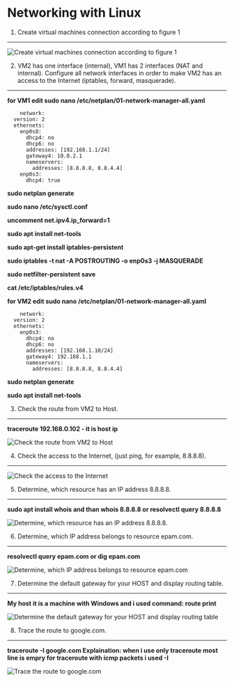 # Networking with Linux

1. Create virtual machines connection according to figure 1

****

![Create virtual machines connection according to figure 1](https1 "Create virtual machines connection according to figure 1")
	
2. VM2 has one interface (internal), VM1 has 2 interfaces (NAT and internal). Configure all network interfaces in order to make VM2 has an access to the Internet (iptables, forward, masquerade).
****
**for VM1 edit sudo nano /etc/netplan/01-network-manager-all.yaml**

```
	network:
  version: 2
  ethernets:
    enp0s8:
      dhcp4: no
      dhcp6: no
      addresses: [192.168.1.1/24]
      gateway4: 10.0.2.1
      nameservers:
        addresses: [8.8.8.8, 8.8.4.4]
    enp0s3:
      dhcp4: true
```     

**sudo netplan generate**
 
**sudo nano /etc/sysctl.conf**

**uncomment net.ipv4.ip_forward=1**
	
**sudo apt install net-tools**	
		
**sudo apt-get install iptables-persistent**
	
**sudo iptables -t nat -A POSTROUTING -o enp0s3 -j MASQUERADE**
	
**sudo netfilter-persistent save**
	
**cat /etc/iptables/rules.v4**	
	
**for VM2 edit sudo nano /etc/netplan/01-network-manager-all.yaml**
```
	network:
  version: 2
  ethernets:
    enp0s3:
      dhcp4: no
      dhcp6: no
      addresses: [192.168.1.10/24]
      gateway4: 192.168.1.1
      nameservers:
        addresses: [8.8.8.8, 8.8.4.4]
```
**sudo netplan generate**
	
**sudo apt install net-tools**
	
3. Check the route from VM2 to Host.

****

**traceroute 192.168.0.102 - it is host ip**

![Check the route from VM2 to Host](https2 "Check the route from VM2 to Host")

4. Check the access to the Internet, (just ping, for example, 8.8.8.8).

****

![Check the access to the Internet](https3 "Check the access to the Internet")

5. Determine, which resource has an IP address 8.8.8.8.

****

**sudo apt install whois and than whois 8.8.8.8 or resolvectl query 8.8.8.8**

![Determine, which resource has an IP address 8.8.8.8.](https4 "Determine, which resource has an IP address 8.8.8.8.")

6. Determine, which IP address belongs to resource epam.com.

****

**resolvectl query epam.com or dig epam.com**

![Determine, which IP address belongs to resource epam.com](https5 "Determine, which IP address belongs to resource epam.com")

7. Determine the default gateway for your HOST and display routing table.

****

**My host it is a machine with Windows and i used command: route print** 

![Determine the default gateway for your HOST and display routing table](https6 "Determine the default gateway for your HOST and display routing table")

8. Trace the route to google.com.

****

**traceroute -I google.com Explaination: when i use only traceroute most line is empry for traceroute with icmp packets i used -I**

![Trace the route to google.com](https7 "Trace the route to google.com")